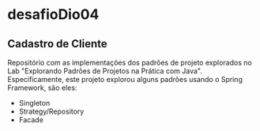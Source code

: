 # desafioDio04

##

## Cadastro de Cliente

Repositório com as implementações dos padrões de projeto explorados no Lab "Explorando Padrões de Projetos na Prática com Java". Especificamente, este projeto explorou alguns padrões usando o Spring Framework, são eles:<br/>

- Singleton<br/>
- Strategy/Repository<br/>
- Facade<br/>
